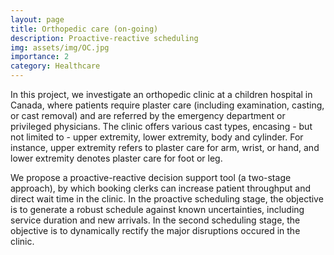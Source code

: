 ```yaml
---
layout: page
title: Orthopedic care (on-going)
description: Proactive-reactive scheduling
img: assets/img/OC.jpg
importance: 2
category: Healthcare
---
```


In this project, we investigate an orthopedic clinic at a children hospital in Canada, where patients require plaster care (including examination, casting, or cast removal) and are referred by the emergency department or privileged physicians. The clinic offers various cast types, encasing - but not limited to - upper extremity, lower extremity, body and cylinder. For instance, upper extremity refers to plaster care for arm, wrist, or hand, and lower extremity denotes plaster care for foot or leg.

We propose a proactive-reactive decision support tool (a two-stage approach), by which booking clerks can increase patient throughput and direct wait time in the clinic. In the proactive scheduling stage, the objective is to generate a robust schedule against known uncertainties, including service duration and new arrivals. In the second scheduling stage, the objective is to dynamically rectify the major disruptions occured in the clinic.
